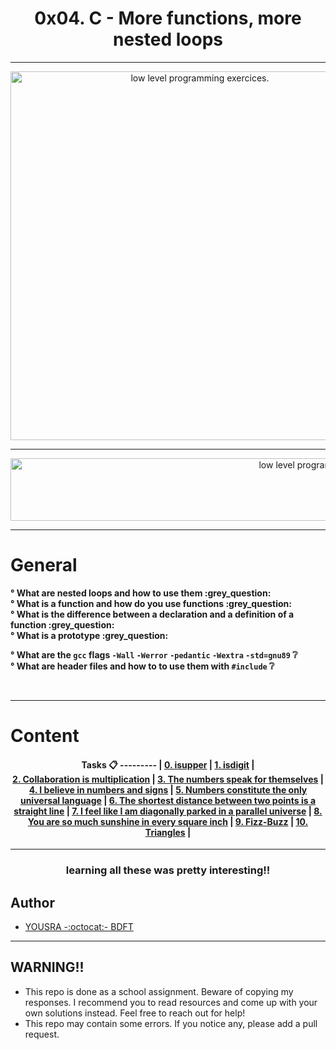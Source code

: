 
<h1 align="center">  
0x04. C - More functions, more nested loops
</h1>

***

<p align="center">
  <img src="https://i.imgur.com/R0TbKMc.png" width="590" alt="low level programming exercices.">
</p>

***

<p align="center">
  <img src="https://i.imgur.com/6IMMyDy.png" width="1000" height="100"  alt="low level programming exercices.">
</p>

***

# General
<b>
° What are nested loops and how to use them :grey_question: <br/> 
° What is a function and how do you use functions :grey_question: <br/>
° What is the difference between a declaration and a definition of a function  :grey_question: <br/>
° What is a prototype :grey_question: <br/> 

° What are the ` gcc ` flags  `-Wall` `-Werror` `-pedantic` `-Wextra` `-std=gnu89` :grey_question: <br/> 
° What are header files and how to to use them with `#include` :grey_question: <br/> 

</b> <br/>

***

# Content
<h4 align="center">  

Tasks :clipboard:
--------- |
[0. isupper](./0x04-more_functions_nested_loops) | 
[1. isdigit](./0x04-more_functions_nested_loops) |  
[2. Collaboration is multiplication](./0x04-more_functions_nested_loops) | 
[3. The numbers speak for themselves](./0x04-more_functions_nested_loops) | 
[4. I believe in numbers and signs](./0x04-more_functions_nested_loops) |
[5. Numbers constitute the only universal language](./0x04-more_functions_nested_loops) |
[6. The shortest distance between two points is a straight line](./0x04-more_functions_nested_loops) |
[7. I feel like I am diagonally parked in a parallel universe](./0x04-more_functions_nested_loops) |
[8. You are so much sunshine in every square inch](./0x04-more_functions_nested_loops) |
[9. Fizz-Buzz](./0x04-more_functions_nested_loops) |
[10. Triangles](./0x04-more_functions_nested_loops) |

</h4>


  ***
  
 <h3 align="center"> 
 learning all these was pretty interesting!!
 </h3>


## Author 
+ [YOUSRA -:octocat:- BDFT](https://linktr.ee/bdftyousra)

---

## WARNING!!


- This repo is done as a school assignment. Beware of copying my responses. I recommend you  to read resources and come up with your own solutions instead. Feel free to reach out for help!
- This repo may contain some errors. If you notice any, please add a pull request.




